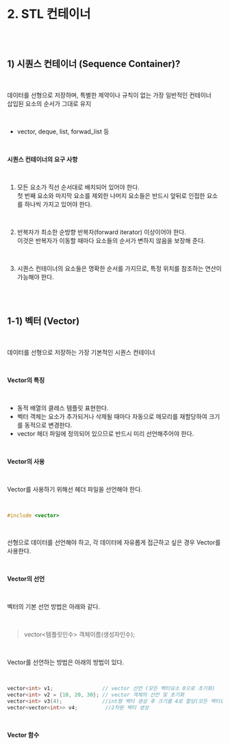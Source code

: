 # 2. STL 컨테이너 

<br/>
<br/>

## 1) 시퀀스 컨테이너 (Sequence Container)?

<br/>

데이터를 선형으로 저장하며, 특별한 제약이나 규칙이 없는 가장 일반적인 컨테이너 <br/>
삽입된 요소의 순서가 그대로 유지<br/>

<br/>

- vector, deque, list, forwad_list 등 <br/>

<br/>

__시퀀스 컨테이너의 요구 사항__ 


<br/>

1. 모든 요소가 직선 순서대로 배치되어 있어야 한다. <br/>
첫 번째 요소와 마지막 요소를 제외한 나머지 요소들은 반드시 앞뒤로 인접한 요소를 하나씩 가지고 있어야 한다. <br/>

<br/> 

2. 반복자가 최소한 순방향 반복자(forward iterator) 이상이어야 한다. <br/>
이것은 반복자가 이동할 때마다 요소들의 순서가 변하지 않음을 보장해 준다. <br/>

<br/> 

3. 시퀀스 컨테이너의 요소들은 명확한 순서를 가지므로, 특정 위치를 참조하는 연산이 가능해야 한다. <br/>

<br/>
<br/>

## 1-1) 벡터 (Vector)

<br/>

데이터를 선형으로 저장하는 가장 기본적인 시퀀스 컨테이너 <br/>

<br/>

__Vector의 특징__

<br/>

- 동적 배열의 클래스 템플릿 표현한다. <br/>
- 벡터 객체는 요소가 추가되거나 삭제될 때마다 자동으로 메모리를 재할당하여 크기를 동적으로 변경한다.<br/>
- vector 헤더 파일에 정의되어 있으므로 반드시 미리 선언해주어야 한다. <br/>

<br/>

__Vector의 사용__

<br/>

Vector를 사용하기 위해선 헤더 파일을 선언해야 한다. <br/>

<br/>

```c++
#include <vector>
```

<br/>

선형으로 데이터를 선언해야 하고, 각 데이터에 자유롭게 접근하고 싶은 경우 Vector를 사용한다.

<br/>

__Vector의 선언__

<br/>

벡터의 기본 선언 방법은 아래와 같다. <br/>

<br/>

> vector<템플릿인수> 객체이름(생성자인수);

<br/>

Vector를 선언하는 방법은 아래의 방법이 있다. <br/>

<br/>

```c++
vector<int> v1;                // vector 선언 (모든 벡터요소 0으로 초기화)
vector<int> v2 = {10, 20, 30}; // vector 객체의 선언 및 초기화
vector<int> v3(4);             //int형 백터 생성 후 크기를 4로 할당(모든 백터요소 0으로 초기화)
vector<vector<int>> v4;         //2차원 백터 생성
```

<br/>

__Vector 함수__
